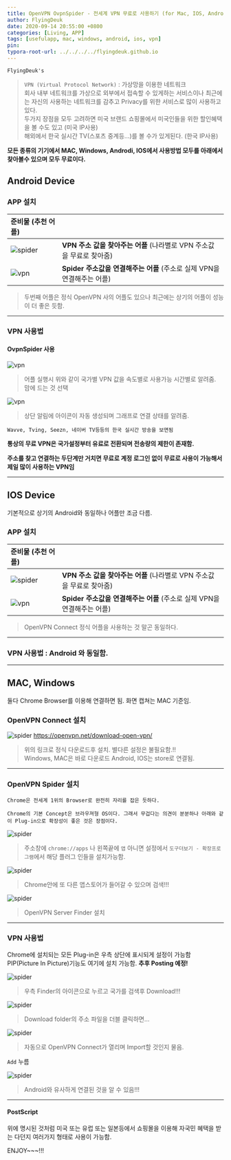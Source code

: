 ```yaml
---
title: OpenVPN OvpnSpider - 전세계 VPN 무료로 사용하기 (for Mac, IOS, Android, Windows)
author: FlyingDeuk
date: 2020-09-14 20:55:00 +0800
categories: [Living, APP]
tags: [usefulapp, mac, windows, android, ios, vpn]
pin:
typora-root-url: ../../../../flyingdeuk.github.io
---
```


`FlyingDeuk's`
> `VPN (Virtual Protocol Network)` : 가상망을 이용한 네트워크 <br>
회사 내부 네트워크를 가상으로 외부에서 접속할 수 있게하는 서비스이나 최근에는 자신의 사용하는 네트워크를 감추고 Privacy를 위한 서비스로 많이 사용하고 있다. <br>
두가지 장점을 모두 고려하면 미국 브랜드 쇼핑몰에서 미국인들을 위한 할인혜택을 볼 수도 있고 (미국 IP사용) <br>
해외에서 한국 실시간 TV(스포츠 중계등...)를 볼 수가 있게된다. (한국 IP사용) <br>

**모든 종류의 기기에서 MAC, Windows, Androdi, IOS에서 사용방법 모두를 아래에서 찾아볼수 있으며 모두 무료이다.**

## Android Device

### APP 설치

| 준비물 (추천 어플)           |                |
|:-------------------------|:-----------------|
| ![spider](/img/living/vpn/spider_and.jpg)                               |__VPN 주소 값을 찾아주는 어플__ (나라별로 VPN 주소값을 무료로 찾아줌)        |
| ![vpn](/img/living/vpn/vpn_and.jpg) |__Spider 주소값을 연결해주는 어플__ (주소로 실제 VPN을 연결해주는 어플) |

> 두번째 어플은 정식 OpenVPN 사의 어플도 있으나 최근에는 상기의 어플이 성능이 더 좋은 듯함.

--------

### VPN 사용법
#### OvpnSpider 사용
![vpn](/img/living/vpn/find_and.jpg)
>어플 실행시 위와 같이 국가별 VPN 값을 속도별로 사용가능 시간별로 알려줌. <br>
맘에 드는 것 선택

![vpn](/img/living/vpn/connect_and.jpg)
>상단 알림에 아이콘이 자동 생성되며 그래프로 연결 상태를 알려줌. <br>

`Wavve, Tving, Seezn, 네이버 TV등등의 한국 실시간 방송을 보면됨`

**통상의 무료 VPN은 국가설정부터 유료로 전환되며 전송량의 제한이 존재함.**

**주소를 찾고 연결하는 두단계만 거치면 무료로 계정 로그인 없이 무료로 사용이 가능해서 제일 많이 사용하는 VPN임**

-----------

## IOS Device
기본적으로 상기의 Android와 동일하나 어플만 조금 다름.

### APP 설치

| 준비물 (추천 어플)           |                |
|:-------------------------|:-----------------|
| ![spider](/img/living/vpn/spider_ios.jpg)                               |__VPN 주소 값을 찾아주는 어플__ (나라별로 VPN 주소값을 무료로 찾아줌)        |
| ![vpn](/img/living/vpn/vpn_ios.jpg) |__Spider 주소값을 연결해주는 어플__ (주소로 실제 VPN을 연결해주는 어플) |

> OpenVPN Connect 정식 어플을 사용하는 것 말곤 동일하다.

--------

### VPN 사용법 : Android 와 동일함.

---------

## MAC, Windows
둘다 Chrome Browser를 이용해 연결하면 됨. 화면 캡쳐는 MAC 기준임.

### OpenVPN Connect 설치
![spider](/img/living/vpn/download_mac.jpg)
<https://openvpn.net/download-open-vpn/>
>위의 링크로 정식 다운로드후 설치. 별다른 설정은 불필요함.!! <br>
Windows, MAC은 바로 다운로드 Android, IOS는 store로 연결됨.

-----------

### OpenVPN Spider 설치

`Chrome은 전세계 1위의 Browser로 완전히 자리를 잡은 듯하다.`

`Chrome의 기본 Concept은 브라우져형 OS이다. 그래서 무겁다는 의견이 분분하나 아래와 같이 Plug-in으로 확장성이 좋은 것은 장점이다.`

![spider](/img/living/vpn/store_mac.jpg)
>주소창에 `chrome://apps` 나 왼쪽끝에 `앱` 아니면 설정에서 `도구더보기 - 확장프로그램`에서 해당 플러그 인들을 설치가능함.

![spider](/img/living/vpn/chrome_mac.jpg)
>Chrome안에 또 다른 앱스토어가 들어갈 수 있으며 검색!!!

![spider](/img/living/vpn/chrome_mac1.jpg)
>OpenVPN Server Finder 설치

-------------

### VPN 사용법
Chrome에 설치되는 모든 Plug-in은 우측 상단에 표시되게 설정이 가능함 <br>
PIP(Picture In Picture)기능도 여기에 설치 가능함. __추후 Posting 예정!__<br>

![spider](/img/living/vpn/chrome_mac2.jpg)


>우측 Finder의 아이콘으로 누르고 국가를 검색후 Download!!!

![spider](/img/living/vpn/vpnfile_mac.jpg)
>Download folder의 주소 파일을 더블 클릭하면...

![spider](/img/living/vpn/connect_mac.jpg)
>자동으로 OpenVPN Connect가 열리며 Import할 것인지 물음. <br>

`Add` 누름

![spider](/img/living/vpn/import_mac.jpg)
>Android와 유사하게 연결된 것을 알 수 있음!!!

----------

#### PostScript

위에 명시된 것처럼 미국 또는 유럽 또는 일본등에서 쇼핑몰을 이용해 자국민 혜택을 받는 다던지 여러가지 형태로 사용이 가능함.

ENJOY~~~!!!
